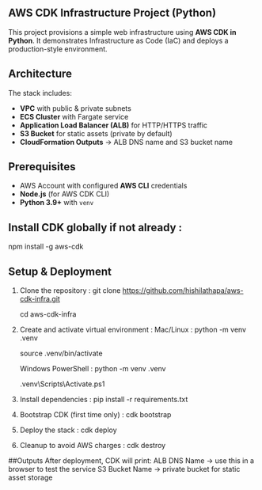 ## AWS CDK Infrastructure Project (Python)

This project provisions a simple web infrastructure using **AWS CDK in Python**.
It demonstrates Infrastructure as Code (IaC) and deploys a production-style environment.

## Architecture
The stack includes:
- **VPC** with public & private subnets
- **ECS Cluster** with Fargate service
- **Application Load Balancer (ALB)** for HTTP/HTTPS traffic
- **S3 Bucket** for static assets (private by default)
- **CloudFormation Outputs** → ALB DNS name and S3 bucket name

## Prerequisites
- AWS Account with configured **AWS CLI** credentials
- **Node.js** (for AWS CDK CLI)
- **Python 3.9+** with `venv`

## Install CDK globally if not already :

npm install -g aws-cdk


## Setup & Deployment

1. Clone the repository :
   git clone https://github.com/hishilathapa/aws-cdk-infra.git

    cd aws-cdk-infra

3. Create and activate virtual environment :
    Mac/Linux : python -m venv .venv  

    source .venv/bin/activate
   
    Windows PowerShell : python -m venv .venv

   .venv\Scripts\Activate.ps1   

5. Install dependencies :
    pip install -r requirements.txt

6. Bootstrap CDK (first time only) :
    cdk bootstrap

7. Deploy the stack :
    cdk deploy

8. Cleanup to avoid AWS charges :
    cdk destroy

##Outputs
After deployment, CDK will print:
ALB DNS Name → use this in a browser to test the service
S3 Bucket Name → private bucket for static asset storage







